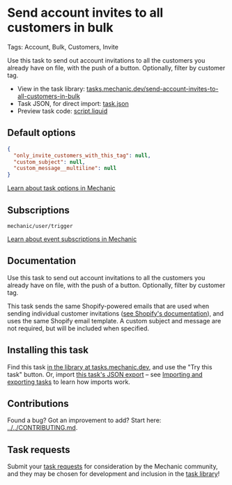 # Send account invites to all customers in bulk

Tags: Account, Bulk, Customers, Invite

Use this task to send out account invitations to all the customers you already have on file, with the push of a button. Optionally, filter by customer tag.

* View in the task library: [tasks.mechanic.dev/send-account-invites-to-all-customers-in-bulk](https://tasks.mechanic.dev/send-account-invites-to-all-customers-in-bulk)
* Task JSON, for direct import: [task.json](../../tasks/send-account-invites-to-all-customers-in-bulk.json)
* Preview task code: [script.liquid](./script.liquid)

## Default options

```json
{
  "only_invite_customers_with_this_tag": null,
  "custom_subject": null,
  "custom_message__multiline": null
}
```

[Learn about task options in Mechanic](https://learn.mechanic.dev/core/tasks/options)

## Subscriptions

```liquid
mechanic/user/trigger
```

[Learn about event subscriptions in Mechanic](https://learn.mechanic.dev/core/tasks/subscriptions)

## Documentation

Use this task to send out account invitations to all the customers you already have on file, with the push of a button. Optionally, filter by customer tag.

This task sends the same Shopify-powered emails that are used when sending individual customer invitations ([see Shopify's documentation](https://help.shopify.com/en/manual/customers/customer-accounts#individual-invites)), and uses the same Shopify email template. A custom subject and message are not required, but will be included when specified.

## Installing this task

Find this task [in the library at tasks.mechanic.dev](https://tasks.mechanic.dev/send-account-invites-to-all-customers-in-bulk), and use the "Try this task" button. Or, import [this task's JSON export](../../tasks/send-account-invites-to-all-customers-in-bulk.json) – see [Importing and exporting tasks](https://learn.mechanic.dev/core/tasks/import-and-export) to learn how imports work.

## Contributions

Found a bug? Got an improvement to add? Start here: [../../CONTRIBUTING.md](../../CONTRIBUTING.md).

## Task requests

Submit your [task requests](https://mechanic.canny.io/task-requests) for consideration by the Mechanic community, and they may be chosen for development and inclusion in the [task library](https://tasks.mechanic.dev/)!
